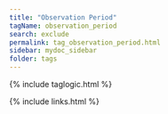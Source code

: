 ```yaml
---
title: "Observation Period"
tagName: observation_period
search: exclude
permalink: tag_observation_period.html
sidebar: mydoc_sidebar
folder: tags
---
```

{% include taglogic.html %}

{% include links.html %}